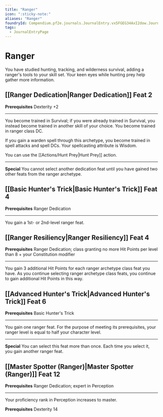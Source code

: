 ```yaml
---
title: "Ranger"
icon: ":sticky-note:"
aliases: "Ranger"
foundryId: Compendium.pf2e.journals.JournalEntry.vx5FGEG34AxI2dow.JournalEntryPage.CMgYob7Cy4meoQKg
tags:
  - JournalEntryPage
---
```


# Ranger
You have studied hunting, tracking, and wilderness survival, adding a ranger's tools to your skill set. Your keen eyes while hunting prey help gather more information.

## [[Ranger Dedication|Ranger Dedication]] Feat 2

**Prerequisites** Dexterity +2

* * *

You become trained in Survival; if you were already trained in Survival, you instead become trained in another skill of your choice. You become trained in ranger class DC.

If you gain a warden spell through this archetype, you become trained in spell attacks and spell DCs. Your spellcasting attribute is Wisdom.

You can use the [[Actions/Hunt Prey|Hunt Prey]] action.

* * *

**Special** You cannot select another dedication feat until you have gained two other feats from the ranger archetype.

## [[Basic Hunter's Trick|Basic Hunter's Trick]] Feat 4

**Prerequisites** Ranger Dedication

* * *

You gain a 1st- or 2nd-level ranger feat.

## [[Ranger Resiliency|Ranger Resiliency]] Feat 4

**Prerequisites** Ranger Dedication; class granting no more Hit Points per level than 8 + your Constitution modifier

* * *

You gain 3 additional Hit Points for each ranger archetype class feat you have. As you continue selecting ranger archetype class feats, you continue to gain additional Hit Points in this way.

## [[Advanced Hunter's Trick|Advanced Hunter's Trick]] Feat 6

**Prerequisites** Basic Hunter's Trick

* * *

You gain one ranger feat. For the purpose of meeting its prerequisites, your ranger level is equal to half your character level.

* * *

**Special** You can select this feat more than once. Each time you select it, you gain another ranger feat.

## [[Master Spotter (Ranger)|Master Spotter (Ranger)]] Feat 12

**Prerequisites** Ranger Dedication; expert in Perception

* * *

Your proficiency rank in Perception increases to master.

**Prerequisites** Dexterity 14